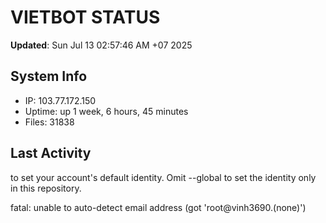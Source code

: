 # VIETBOT STATUS
**Updated**: Sun Jul 13 02:57:46 AM +07 2025

## System Info
- IP: 103.77.172.150
- Uptime: up 1 week, 6 hours, 45 minutes
- Files: 31838

## Last Activity

to set your account's default identity.
Omit --global to set the identity only in this repository.

fatal: unable to auto-detect email address (got 'root@vinh3690.(none)')
